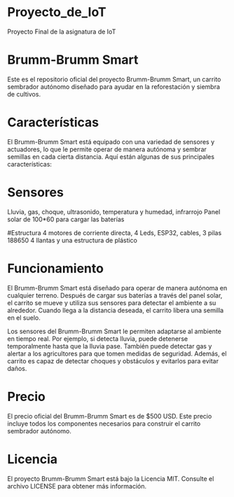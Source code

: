 # Proyecto_de_IoT
Proyecto Final de la asignatura de IoT 

# Brumm-Brumm Smart
Este es el repositorio oficial del proyecto Brumm-Brumm Smart, un carrito sembrador autónomo diseñado para ayudar en la reforestación y siembra de cultivos.

# Características
El Brumm-Brumm Smart está equipado con una variedad de sensores y actuadores, lo que le permite operar de manera autónoma y sembrar semillas en cada cierta distancia. Aquí están algunas de sus principales características:

# Sensores
Lluvia, gas, choque, ultrasonido, temperatura y humedad, infrarrojo
Panel solar de 100*60 para cargar las baterías

#Estructura
4 motores de corriente directa, 4 Leds, ESP32, cables, 3 pilas 188650
4 llantas y una estructura de plástico

# Funcionamiento
El Brumm-Brumm Smart está diseñado para operar de manera autónoma en cualquier terreno. Después de cargar sus baterías a través del panel solar, el carrito se mueve y utiliza sus sensores para detectar el ambiente a su alrededor. Cuando llega a la distancia deseada, el carrito libera una semilla en el suelo.

Los sensores del Brumm-Brumm Smart le permiten adaptarse al ambiente en tiempo real. Por ejemplo, si detecta lluvia, puede detenerse temporalmente hasta que la lluvia pase. También puede detectar gas y alertar a los agricultores para que tomen medidas de seguridad. Además, el carrito es capaz de detectar choques y obstáculos y evitarlos para evitar daños.

# Precio
El precio oficial del Brumm-Brumm Smart es de $500 USD. Este precio incluye todos los componentes necesarios para construir el carrito sembrador autónomo.


# Licencia
El proyecto Brumm-Brumm Smart está bajo la Licencia MIT. Consulte el archivo LICENSE para obtener más información.










